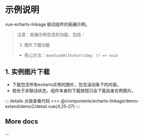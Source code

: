 <script setup>
import LinkageDemo2 from '@/components/echarts-linkage/demo-extend/demo2/index.vue';
</script>

# 示例说明

vue-echarts-linkage 联动组件的拓展示例。

> 注意：拓展示例包含的功能，包括：
> 1. 图片下载功能
> * 核心方法：`downloadAllEchartsImg: () => void` 

## 1. 实例图片下载

* 下载包含所有echarts实例的图片，包含滚动条下的内容。
* 若处于非联动状态，组件本身的下载按钮只会下载自身实例图片。

<LinkageDemo2 />

::: details 点我查看代码
<<< @/components/echarts-linkage/demo-extend/demo2/detail.vue{4,25-27}
:::


## More docs

...


